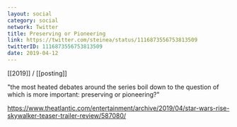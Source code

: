 ```yaml
---
layout: social
category: social
network: Twitter
title: Preserving or Pioneering
link: https://twitter.com/steinea/status/1116873556753813509
twitterID: 1116873556753813509
date: 2019-04-12
---
```


[[2019]] / [[posting]]

"the most heated debates around the series boil down to the question of which is more important: preserving or pioneering?"

<https://www.theatlantic.com/entertainment/archive/2019/04/star-wars-rise-skywalker-teaser-trailer-review/587080/>
